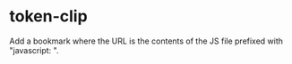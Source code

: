 token-clip
==========

Add a bookmark where the URL is the contents of the JS file prefixed with "javascript: ".
